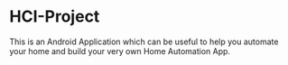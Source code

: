 # HCI-Project
This is an Android Application which can be useful to help you automate your home and build your very own Home Automation App.
